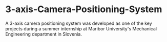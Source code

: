 # 3-axis-Camera-Positioning-System
A 3-axis camera positioning system was developed as one of the key projects during a summer internship at Maribor University's Mechanical Engineering department in Slovenia.

